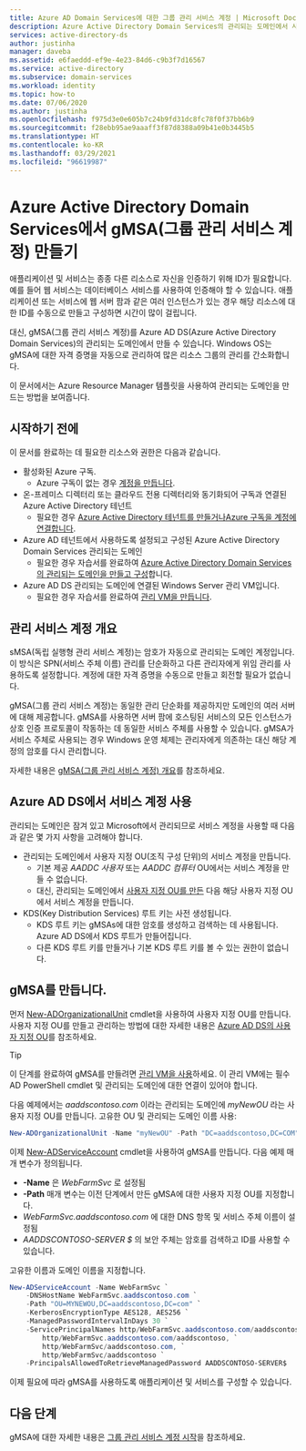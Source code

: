 ```yaml
---
title: Azure AD Domain Services에 대한 그룹 관리 서비스 계정 | Microsoft Docs
description: Azure Active Directory Domain Services의 관리되는 도메인에서 사용할 gMSA(그룹 관리 서비스 계정)를 만드는 방법 알아보기
services: active-directory-ds
author: justinha
manager: daveba
ms.assetid: e6faeddd-ef9e-4e23-84d6-c9b3f7d16567
ms.service: active-directory
ms.subservice: domain-services
ms.workload: identity
ms.topic: how-to
ms.date: 07/06/2020
ms.author: justinha
ms.openlocfilehash: f975d3e0e605b7c24b9fd31dc8fc78f0f37bb6b9
ms.sourcegitcommit: f28ebb95ae9aaaff3f87d8388a09b41e0b3445b5
ms.translationtype: HT
ms.contentlocale: ko-KR
ms.lasthandoff: 03/29/2021
ms.locfileid: "96619987"
---
```

# <a name="create-a-group-managed-service-account-gmsa-in-azure-active-directory-domain-services"></a>Azure Active Directory Domain Services에서 gMSA(그룹 관리 서비스 계정) 만들기

애플리케이션 및 서비스는 종종 다른 리소스로 자신을 인증하기 위해 ID가 필요합니다. 예를 들어 웹 서비스는 데이터베이스 서비스를 사용하여 인증해야 할 수 있습니다. 애플리케이션 또는 서비스에 웹 서버 팜과 같은 여러 인스턴스가 있는 경우 해당 리소스에 대한 ID를 수동으로 만들고 구성하면 시간이 많이 걸립니다.

대신, gMSA(그룹 관리 서비스 계정)를 Azure AD DS(Azure Active Directory Domain Services)의 관리되는 도메인에서 만들 수 있습니다. Windows OS는 gMSA에 대한 자격 증명을 자동으로 관리하여 많은 리소스 그룹의 관리를 간소화합니다.

이 문서에서는 Azure Resource Manager 템플릿을 사용하여 관리되는 도메인을 만드는 방법을 보여줍니다.

## <a name="before-you-begin"></a>시작하기 전에

이 문서를 완료하는 데 필요한 리소스와 권한은 다음과 같습니다.

* 활성화된 Azure 구독.
    * Azure 구독이 없는 경우 [계정을 만듭니다](https://azure.microsoft.com/free/?WT.mc_id=A261C142F).
* 온-프레미스 디렉터리 또는 클라우드 전용 디렉터리와 동기화되어 구독과 연결된 Azure Active Directory 테넌트
    * 필요한 경우 [Azure Active Directory 테넌트를 만들거나][create-azure-ad-tenant][Azure 구독을 계정에 연결합니다][associate-azure-ad-tenant].
* Azure AD 테넌트에서 사용하도록 설정되고 구성된 Azure Active Directory Domain Services 관리되는 도메인
    * 필요한 경우 자습서를 완료하여 [Azure Active Directory Domain Services의 관리되는 도메인을 만들고 구성][create-azure-ad-ds-instance]합니다.
* Azure AD DS 관리되는 도메인에 연결된 Windows Server 관리 VM입니다.
    * 필요한 경우 자습서를 완료하여 [관리 VM을 만듭니다][tutorial-create-management-vm].

## <a name="managed-service-accounts-overview"></a>관리 서비스 계정 개요

sMSA(독립 실행형 관리 서비스 계정)는 암호가 자동으로 관리되는 도메인 계정입니다. 이 방식은 SPN(서비스 주체 이름) 관리를 단순화하고 다른 관리자에게 위임 관리를 사용하도록 설정합니다. 계정에 대한 자격 증명을 수동으로 만들고 회전할 필요가 없습니다.

gMSA(그룹 관리 서비스 계정)는 동일한 관리 단순화를 제공하지만 도메인의 여러 서버에 대해 제공합니다. gMSA를 사용하면 서버 팜에 호스팅된 서비스의 모든 인스턴스가 상호 인증 프로토콜이 작동하는 데 동일한 서비스 주체를 사용할 수 있습니다. gMSA가 서비스 주체로 사용되는 경우 Windows 운영 체제는 관리자에게 의존하는 대신 해당 계정의 암호를 다시 관리합니다.

자세한 내용은 [gMSA(그룹 관리 서비스 계정) 개요][gmsa-overview]를 참조하세요.

## <a name="using-service-accounts-in-azure-ad-ds"></a>Azure AD DS에서 서비스 계정 사용

관리되는 도메인은 잠겨 있고 Microsoft에서 관리되므로 서비스 계정을 사용할 때 다음과 같은 몇 가지 사항을 고려해야 합니다.

* 관리되는 도메인에서 사용자 지정 OU(조직 구성 단위)의 서비스 계정을 만듭니다.
    * 기본 제공 *AADDC 사용자* 또는 *AADDC 컴퓨터* OU에서는 서비스 계정을 만들 수 없습니다.
    * 대신, 관리되는 도메인에서 [사용자 지정 OU를 만든][create-custom-ou] 다음 해당 사용자 지정 OU에서 서비스 계정을 만듭니다.
* KDS(Key Distribution Services) 루트 키는 사전 생성됩니다.
    * KDS 루트 키는 gMSAs에 대한 암호를 생성하고 검색하는 데 사용됩니다. Azure AD DS에서 KDS 루트가 만들어집니다.
    * 다른 KDS 루트 키를 만들거나 기본 KDS 루트 키를 볼 수 있는 권한이 없습니다.

## <a name="create-a-gmsa"></a>gMSA를 만듭니다.

먼저 [New-ADOrganizationalUnit][New-AdOrganizationalUnit] cmdlet을 사용하여 사용자 지정 OU를 만듭니다. 사용자 지정 OU를 만들고 관리하는 방법에 대한 자세한 내용은 [Azure AD DS의 사용자 지정 OU][create-custom-ou]를 참조하세요.

> [!TIP]
> 이 단계를 완료하여 gMSA를 만들려면 [관리 VM을 사용][tutorial-create-management-vm]하세요. 이 관리 VM에는 필수 AD PowerShell cmdlet 및 관리되는 도메인에 대한 연결이 있어야 합니다.

다음 예제에서는 *aaddscontoso.com* 이라는 관리되는 도메인에 *myNewOU* 라는 사용자 지정 OU를 만듭니다. 고유한 OU 및 관리되는 도메인 이름 사용:

```powershell
New-ADOrganizationalUnit -Name "myNewOU" -Path "DC=aaddscontoso,DC=COM"
```

이제 [New-ADServiceAccount][New-ADServiceAccount] cmdlet을 사용하여 gMSA를 만듭니다. 다음 예제 매개 변수가 정의됩니다.

* **-Name** 은 *WebFarmSvc* 로 설정됨
* **-Path** 매개 변수는 이전 단계에서 만든 gMSA에 대한 사용자 지정 OU를 지정합니다.
* *WebFarmSvc.aaddscontoso.com* 에 대한 DNS 항목 및 서비스 주체 이름이 설정됨
* *AADDSCONTOSO-SERVER $* 의 보안 주체는 암호를 검색하고 ID를 사용할 수 있습니다.

고유한 이름과 도메인 이름을 지정합니다.

```powershell
New-ADServiceAccount -Name WebFarmSvc `
    -DNSHostName WebFarmSvc.aaddscontoso.com `
    -Path "OU=MYNEWOU,DC=aaddscontoso,DC=com" `
    -KerberosEncryptionType AES128, AES256 `
    -ManagedPasswordIntervalInDays 30 `
    -ServicePrincipalNames http/WebFarmSvc.aaddscontoso.com/aaddscontoso.com, `
        http/WebFarmSvc.aaddscontoso.com/aaddscontoso, `
        http/WebFarmSvc/aaddscontoso.com, `
        http/WebFarmSvc/aaddscontoso `
    -PrincipalsAllowedToRetrieveManagedPassword AADDSCONTOSO-SERVER$
```

이제 필요에 따라 gMSA를 사용하도록 애플리케이션 및 서비스를 구성할 수 있습니다.

## <a name="next-steps"></a>다음 단계

gMSA에 대한 자세한 내용은 [그룹 관리 서비스 계정 시작][gmsa-start]을 참조하세요.

<!-- INTERNAL LINKS -->
[create-azure-ad-tenant]: ../active-directory/fundamentals/sign-up-organization.md
[associate-azure-ad-tenant]: ../active-directory/fundamentals/active-directory-how-subscriptions-associated-directory.md
[create-azure-ad-ds-instance]: tutorial-create-instance.md
[tutorial-create-management-vm]: tutorial-create-management-vm.md
[create-custom-ou]: create-ou.md

<!-- EXTERNAL LINKS -->
[New-ADOrganizationalUnit]: /powershell/module/addsadministration/New-AdOrganizationalUnit
[New-ADServiceAccount]: /powershell/module/addsadministration/New-AdServiceAccount
[gmsa-overview]: /windows-server/security/group-managed-service-accounts/group-managed-service-accounts-overview
[gmsa-start]: /windows-server/security/group-managed-service-accounts/getting-started-with-group-managed-service-accounts
